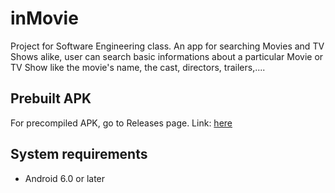 # inMovie
Project for Software Engineering class.
An app for searching Movies and TV Shows alike, user can search basic informations about a particular Movie or TV Show like the movie's name, the cast, directors, trailers,....

## Prebuilt APK
For precompiled APK, go to Releases page. Link: [here](https://github.com/vinhtq115/inMovie/releases)

## System requirements
* Android 6.0 or later
